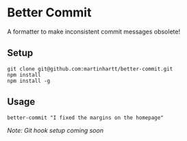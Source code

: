 # Better Commit

A formatter to make inconsistent commit messages obsolete!

## Setup

```
git clone git@github.com:martinhartt/better-commit.git
npm install
npm install -g
```

## Usage

```
better-commit "I fixed the margins on the homepage"
```

*Note: Git hook setup coming soon*
